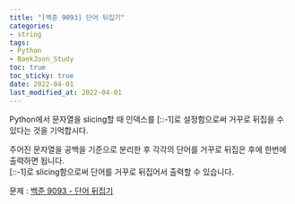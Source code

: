 ```yaml
---
title: "[백준 9093] 단어 뒤집기"
categories: 
- string
tags:
- Python
- BaekJoon_Study
toc: true
toc_sticky: true
date: 2022-04-01
last_modified_at: 2022-04-01
---
```


Python에서 문자열을 slicing할 때 인덱스를 [::-1]로 설정함으로써 거꾸로 뒤집을 수 있다는 것을 기억합시다.

주어진 문자열을 공백을 기준으로 분리한 후 각각의 단어를 거꾸로 뒤집은 후에 한번에 출력하면 됩니다.  
[::-1]로 slicing함으로써 단어를 거꾸로 뒤집어서 출력할 수 있습니다.

문제 : [백준 9093 - 단어 뒤집기](https://www.acmicpc.net/problem/9093)

<script src="https://gist.github.com/Ryumaker/cc16f393d84fba9a8ed38e327abc4643.js"></script>



